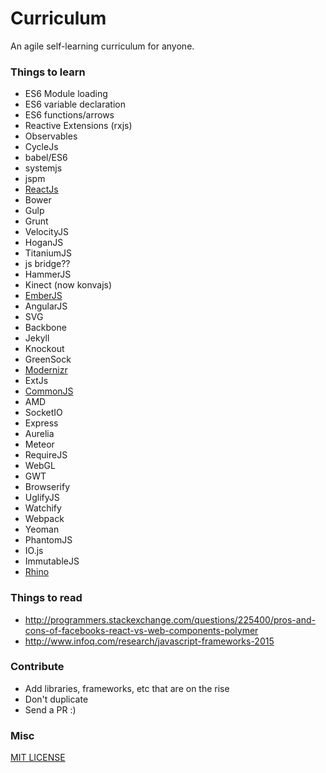 # Curriculum

An agile self-learning curriculum for anyone.

### Things to learn

- ES6 Module loading
- ES6 variable declaration
- ES6 functions/arrows
- Reactive Extensions (rxjs)
- Observables
- CycleJs
- babel/ES6
- systemjs
- jspm
- [ReactJs](https://facebook.github.io/react/docs/tutorial.html)
- Bower
- Gulp
- Grunt
- VelocityJS
- HoganJS
- TitaniumJS
- js bridge??
- HammerJS
- Kinect (now konvajs)
- [EmberJS](https://github.com/emberjs/rfcs/pull/15)
- AngularJS
- SVG
- Backbone
- Jekyll
- Knockout
- GreenSock
- [Modernizr](http://modernizr.com/)
- ExtJs 
- [CommonJS](http://www.commonjs.org/)
- AMD
- SocketIO
- Express
- Aurelia
- Meteor
- RequireJS
- WebGL
- GWT
- Browserify
- UglifyJS
- Watchify
- Webpack
- Yeoman
- PhantomJS
- IO.js
- ImmutableJS
- [Rhino](https://developer.mozilla.org/en-US/docs/Mozilla/Projects/Rhino)

### Things to read

- http://programmers.stackexchange.com/questions/225400/pros-and-cons-of-facebooks-react-vs-web-components-polymer
- http://www.infoq.com/research/javascript-frameworks-2015

### Contribute

- Add libraries, frameworks, etc that are on the rise
- Don't duplicate
- Send a PR :)

### Misc

[MIT LICENSE](https://github.com/nitindhar7/curriculum/blob/master/LICENSE)
